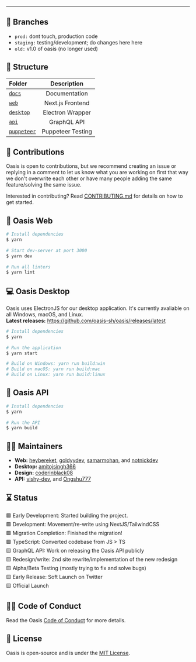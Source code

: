 ---

## 🌴 Branches
- ```prod:``` dont touch, production code
- ```staging:``` testing/development; do changes here here
- ```old:``` v1.0 of oasis (no longer used)

## 🧱 Structure

| Folder                             |      Description      |
| :----------------------------------| :-------------------: |
| [`docs`](/docs)                    |     Documentation     |
| [`web`](/packages/web)             |   Next.js Frontend    |
| [`desktop`](desktop)               |    Electron Wrapper   |
| [`api`](/packages/api)             |     GraphQL API       |
| [`puppeteer`](/packages/puppeteer) |   Puppeteer Testing   |

## 🚀 Contributions

Oasis is open to contributions, but we recommend creating an issue or replying in a comment to let us know what you are working on first that way we don't overwrite each other or have many people adding the same feature/solving the same issue. <br/>

Interested in contributing? Read [CONTRIBUTING.md](/docs/CONTRIBUTING.md) for details on how to get started.

## 🔨 Oasis Web
```bash
# Install dependencies
$ yarn
 
# Start dev-server at port 3000
$ yarn dev
 
# Run all linters
$ yarn lint
```

## 💻 Oasis Desktop
Oasis uses ElectronJS for our desktop application. It's currently avaliable on all Windows, macOS, and Linux. <br/>
**Latest releases:** https://github.com/oasis-sh/oasis/releases/latest

```bash
# Install dependencies
$ yarn
 
# Run the application
$ yarn start

# Build on Windows: yarn run build:win
# Build on macOS: yarn run build:mac
# Build on Linux: yarn run build:linux
```

## 🤖 Oasis API
```bash
# Install dependencies
$ yarn
 
# Run the API
$ yarn build
```

## 👋🏻 Maintainers 
- **Web:** [heybereket](https://github.com/heybereket), [goldyydev](https://github.com/goldyydev), [samarmohan](https://github.com/samarmohan), and [notnickdev](https://github.com/notnickdev)
- **Desktop:** [amitojsingh366](https://github.com/amitojsingh366)
- **Design:** [coderinblack08](https://github.com/coderinblack08)
- **API:** [vishy-dev](https://github.com/vishy-dev), and [Ongshu777](https://github.com/Ongshu777)

## ⌛ Status
🟩 Early Development: Started building the project. <br>
🟩 Development: Movement/re-write using NextJS/TailwindCSS <br>
🟩 Migration Completion: Finished the migration! <br>
🟩 TypeScript: Converted codebase from JS > TS <br>
🟨 GraphQL API: Work on releasing the Oasis API publicly <br>
🟨 Redesign/write: 2nd site rewrite/implementation of the new redesign <br>
🟨 Alpha/Beta Testing (mostly trying to fix and solve bugs) <br>
🟨 Early Release: Soft Launch on Twitter <br>
🟨 Official Launch <br>

## ✍🏻 Code of Conduct
Read the Oasis [Code of Conduct](/.github/CODE_OF_CONDUCT.md) for more details. 

## 📄 License
Oasis is open-source and is under the [MIT License](LICENSE). 
